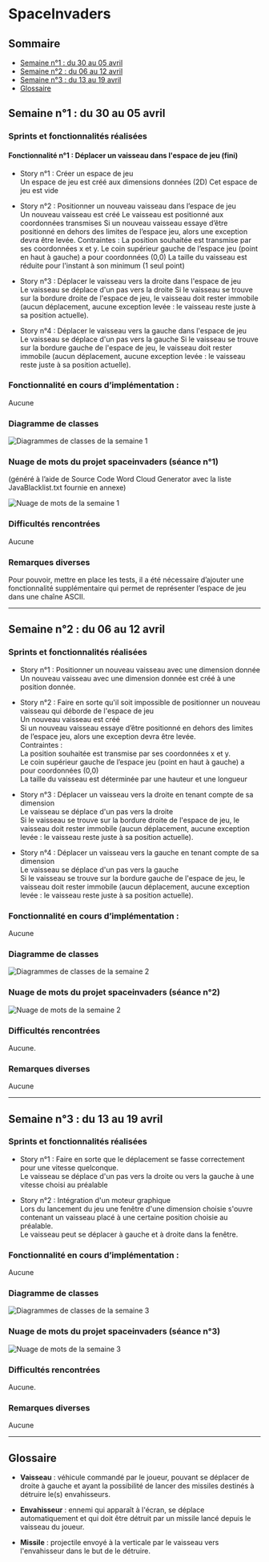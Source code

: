 # SpaceInvaders

## Sommaire
- [Semaine n°1 : du 30 au 05 avril](#semaine1)  
- [Semaine n°2 : du 06 au 12 avril](#semaine2)  
- [Semaine n°3 : du 13 au 19 avril](#semaine3)  
- [Glossaire](#glossaire)

## Semaine n°1 : du 30 au 05 avril <a id="semaine1"></a>


### Sprints et fonctionnalités réalisées 

#### Fonctionnalité n°1 : Déplacer un vaisseau dans l'espace de jeu (fini)

- Story n°1 : Créer un espace de jeu  
Un espace de jeu est créé aux dimensions données (2D) 
Cet espace de jeu est vide

-  Story n°2 : Positionner un nouveau vaisseau dans l’espace de jeu  
Un nouveau vaisseau est créé
Le vaisseau est positionné aux coordonnées transmises
Si un nouveau vaisseau essaye d’être positionné en dehors des limites de l’espace jeu, alors une exception devra être levée.
 Contraintes :
La position souhaitée est transmise par ses coordonnées x et y.
Le coin supérieur gauche de l’espace jeu (point en haut à gauche) a pour coordonnées (0,0)
La taille du vaisseau est réduite pour l'instant à son minimum (1 seul point)    

- Story n°3 : Déplacer le vaisseau vers la droite dans l'espace de jeu  
Le vaisseau se déplace d'un pas vers la droite 
Si le vaisseau se trouve sur la bordure droite de l'espace de jeu, le vaisseau doit rester immobile (aucun déplacement, aucune exception levée : le vaisseau reste juste à sa position actuelle).


- Story n°4 : Déplacer le vaisseau vers la gauche dans l'espace de jeu  
Le vaisseau se déplace d'un pas vers la gauche 
Si le vaisseau se trouve sur la bordure gauche de l'espace de jeu, le vaisseau doit rester immobile (aucun déplacement, aucune exception levée : le vaisseau reste juste à sa position actuelle).

### Fonctionnalité en cours d’implémentation : 
Aucune


### Diagramme de classes 

![Diagrammes de classes de la semaine 1](images/DiagrammeClasses_Semaine1.png)

### Nuage de mots du projet spaceinvaders (séance n°1)  
(généré à l’aide de Source Code Word Cloud Generator avec la liste JavaBlacklist.txt fournie en annexe)
 
![Nuage de mots de la semaine 1](images/NuageDeMots_Semaine1.png)


### Difficultés rencontrées 
Aucune

### Remarques diverses
 Pour pouvoir, mettre en place les tests, il a été nécessaire d’ajouter une fonctionnalité supplémentaire qui permet de représenter l’espace de jeu dans une chaîne ASCII.

-------------

## Semaine n°2 : du 06 au 12 avril <a id="semaine2"></a>


### Sprints et fonctionnalités réalisées 

- Story n°1 :  Positionner un nouveau vaisseau avec une dimension donnée   
Un nouveau vaisseau avec une dimension donnée est créé à une position donnée.

-  Story n°2 : Faire en sorte qu'il soit impossible de positionner un nouveau vaisseau qui déborde de l'espace de jeu  
Un nouveau vaisseau est créé  
Si un nouveau vaisseau essaye d’être positionné en dehors des limites de l’espace jeu, alors une exception devra être levée.  
 Contraintes :  
La position souhaitée est transmise par ses coordonnées x et y.  
Le coin supérieur gauche de l’espace jeu (point en haut à gauche) a pour coordonnées (0,0)  
La taille du vaisseau est déterminée par une hauteur et une longueur   

- Story n°3 : Déplacer un vaisseau vers la droite en tenant compte de sa dimension  
Le vaisseau se déplace d'un pas vers la droite   
Si le vaisseau se trouve sur la bordure droite de l'espace de jeu, le vaisseau doit rester immobile (aucun déplacement, aucune exception levée : le vaisseau reste juste à sa position actuelle).  

- Story n°4 : Déplacer un vaisseau vers la gauche en tenant compte de sa dimension   
Le vaisseau se déplace d'un pas vers la gauche   
Si le vaisseau se trouve sur la bordure gauche de l'espace de jeu, le vaisseau doit rester immobile (aucun déplacement, aucune exception levée : le vaisseau reste juste à sa position actuelle).  

### Fonctionnalité en cours d’implémentation : 

Aucune

### Diagramme de classes

![Diagrammes de classes de la semaine 2](images/DiagrammeClasses_Semaine2.png)

### Nuage de mots du projet spaceinvaders (séance n°2) 

![Nuage de mots de la semaine 2](images/NuageDeMots_Semaine2.png)

### Difficultés rencontrées   

Aucune.  

### Remarques diverses

Aucune

-------------
## Semaine n°3 : du 13 au 19 avril <a id="semaine3"></a>


### Sprints et fonctionnalités réalisées 

- Story n°1 :  Faire en sorte que le déplacement se fasse correctement pour une vitesse quelconque.   
Le vaisseau se déplace d'un pas vers la droite ou vers la gauche à une vitesse choisi au préalable    

- Story n°2 : Intégration d'un moteur graphique  
Lors du lancement du jeu une fenêtre d'une dimension choisie s'ouvre contenant un vaisseau placé à une certaine position choisie au préalable.  
Le vaisseau peut se déplacer à gauche et à droite dans la fenêtre.

### Fonctionnalité en cours d’implémentation : 

Aucune    

### Diagramme de classes

![Diagrammes de classes de la semaine 3](images/DiagrammeClasses_Semaine3.png)

### Nuage de mots du projet spaceinvaders (séance n°3) 

![Nuage de mots de la semaine 3](images/NuageDeMots_Semaine3.PNG)

### Difficultés rencontrées   

Aucune.  

### Remarques diverses

Aucune

-------------

## Glossaire <a id="glossaire"></a>

* **Vaisseau** :  véhicule commandé par le joueur, pouvant se déplacer de droite à gauche et ayant la possibilité de lancer des missiles destinés à détruire le(s) envahisseurs.

* **Envahisseur**  :  ennemi qui apparaît à l'écran, se déplace automatiquement et qui doit être détruit par un missile lancé depuis le vaisseau du joueur.


* **Missile** :  projectile envoyé à la verticale par le vaisseau vers l'envahisseur dans le but de le détruire.
